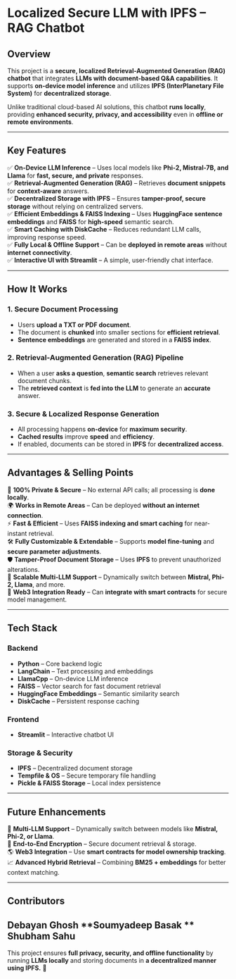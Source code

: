 # **Localized Secure LLM with IPFS – RAG Chatbot**  

## **Overview**  
This project is a **secure, localized Retrieval-Augmented Generation (RAG) chatbot** that integrates **LLMs with document-based Q&A capabilities**. It supports **on-device model inference** and utilizes **IPFS (InterPlanetary File System)** for **decentralized storage**.  

Unlike traditional cloud-based AI solutions, this chatbot **runs locally**, providing **enhanced security, privacy, and accessibility** even in **offline or remote environments**.  

---

## **Key Features**  
✅ **On-Device LLM Inference** – Uses local models like **Phi-2, Mistral-7B, and Llama** for **fast, secure, and private** responses.  
✅ **Retrieval-Augmented Generation (RAG)** – Retrieves **document snippets** for **context-aware** answers.  
✅ **Decentralized Storage with IPFS** – Ensures **tamper-proof, secure storage** without relying on centralized servers.  
✅ **Efficient Embeddings & FAISS Indexing** – Uses **HuggingFace sentence embeddings** and **FAISS** for **high-speed** semantic search.  
✅ **Smart Caching with DiskCache** – Reduces redundant LLM calls, improving response speed.  
✅ **Fully Local & Offline Support** – Can be **deployed in remote areas** without **internet connectivity**.  
✅ **Interactive UI with Streamlit** – A simple, user-friendly chat interface.  

---

## **How It Works**  

### **1. Secure Document Processing**  
- Users **upload a TXT or PDF document**.  
- The document is **chunked** into smaller sections for **efficient retrieval**.  
- **Sentence embeddings** are generated and stored in a **FAISS index**.  

### **2. Retrieval-Augmented Generation (RAG) Pipeline**  
- When a user **asks a question**, **semantic search** retrieves relevant document chunks.  
- The **retrieved context** is **fed into the LLM** to generate an **accurate** answer.  

### **3. Secure & Localized Response Generation**  
- All processing happens **on-device** for **maximum security**.  
- **Cached results** improve **speed** and **efficiency**.  
- If enabled, documents can be stored in **IPFS** for **decentralized access**.  

---

## **Advantages & Selling Points**  

🔐 **100% Private & Secure** – No external API calls; all processing is **done locally**.  
🌍 **Works in Remote Areas** – Can be deployed **without an internet connection**.  
⚡ **Fast & Efficient** – Uses **FAISS indexing and smart caching** for near-instant retrieval.  
🛠️ **Fully Customizable & Extendable** – Supports **model fine-tuning** and **secure parameter adjustments**.  
🛡️ **Tamper-Proof Document Storage** – Uses **IPFS** to prevent unauthorized alterations.  
🚀 **Scalable Multi-LLM Support** – Dynamically switch between **Mistral, Phi-2, Llama**, and more.  
🔗 **Web3 Integration Ready** – Can **integrate with smart contracts** for secure model management.  

---

## **Tech Stack**  

### **Backend**  
- **Python** – Core backend logic  
- **LangChain** – Text processing and embeddings  
- **LlamaCpp** – On-device LLM inference  
- **FAISS** – Vector search for fast document retrieval  
- **HuggingFace Embeddings** – Semantic similarity search  
- **DiskCache** – Persistent response caching  

### **Frontend**  
- **Streamlit** – Interactive chatbot UI  

### **Storage & Security**  
- **IPFS** – Decentralized document storage  
- **Tempfile & OS** – Secure temporary file handling  
- **Pickle & FAISS Storage** – Local index persistence  

---

## **Future Enhancements**  

🚀 **Multi-LLM Support** – Dynamically switch between models like **Mistral, Phi-2, or Llama**.  
🔐 **End-to-End Encryption** – Secure document retrieval & storage.  
🌎 **Web3 Integration** – Use **smart contracts for model ownership tracking**.  
📈 **Advanced Hybrid Retrieval** – Combining **BM25 + embeddings** for better context matching.  

---

## **Contributors**  
**Debayan Ghosh** 
**Soumyadeep Basak ** 
**Shubham Sahu** 
---

This project ensures **full privacy, security, and offline functionality** by running **LLMs locally** and storing documents in **a decentralized manner using IPFS.** 🚀  
